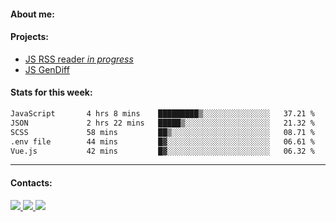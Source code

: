 #### About me:

#### Projects:
- [JS RSS reader *in progress*](https://github.com/GKoil/frontend-project-lvl3)
- [JS GenDiff](https://github.com/GKoil/GenDiff)

#### Stats for this week:
<!--START_SECTION:waka-->

```txt
JavaScript       4 hrs 8 mins    █████████▒░░░░░░░░░░░░░░░   37.21 %
JSON             2 hrs 22 mins   █████▒░░░░░░░░░░░░░░░░░░░   21.32 %
SCSS             58 mins         ██▒░░░░░░░░░░░░░░░░░░░░░░   08.71 %
.env file        44 mins         █▓░░░░░░░░░░░░░░░░░░░░░░░   06.61 %
Vue.js           42 mins         █▓░░░░░░░░░░░░░░░░░░░░░░░   06.32 %
```

<!--END_SECTION:waka-->
---
#### Contacts:

<a target='_blank' title='LinkedIn' href="https://www.linkedin.com/in/gkoil/">
  <img src="https://img.shields.io/badge/LinkedIn-0077B5?style=for-the-badge&logo=linkedin&logoColor=white" />
</a>
<a target='_blank' title='Telegram' href="https://t.me/gkoil">
  <img src="https://img.shields.io/badge/Telegram-2CA5E0?style=for-the-badge&logo=telegram&logoColor=white" />
</a>
<a target='_blank' title='Gmail' href="mailto: gk.grigorev@gmail.com">
  <img src="https://img.shields.io/badge/Gmail-D14836?style=for-the-badge&logo=gmail&logoColor=white" />
</a>

